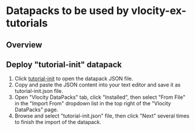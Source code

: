 # Datapacks to be used by vlocity-ex-tutorials
## Overview
## Deploy "tutorial-init" datapack
1. Click [tutorial-init](../trailhead-init/datapacks/tutorial-init.json) to open the datapack JSON file.
2. Copy and paste the JSON content into your text editor and save it as tutorial-init.json file.
3. Open "Vlocity DataPacks" tab, click "Installed", then select "From File" in the "Import From" dropdown list in the top right of the "Vlocity DataPacks" page.
4. Browse and select "tutorial-init.json" file, then click "Next" several times to finish the import of the datapack.

